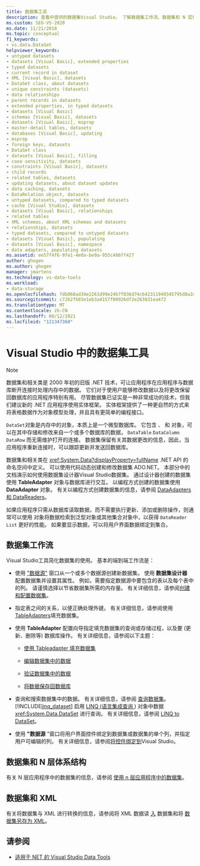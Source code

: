 ```yaml
---
title: 数据集工具
description: 查看中提供的数据集Visual Studio。 了解数据集工作流、数据集和 N 层体系结构，以及数据集和 XML。
ms.custom: SEO-VS-2020
ms.date: 11/21/2018
ms.topic: conceptual
f1_keywords:
- vs.data.DataSet
helpviewer_keywords:
- untyped datasets
- datasets [Visual Basic], extended properties
- typed datasets
- current record in dataset
- XML [Visual Basic], datasets
- DataSet class, about datasets
- unique constraints (datasets)
- data relationships
- parent records in datasets
- extended properties, in typed datasets
- datasets [Visual Basic]
- schemas [Visual Basic], datasets
- datasets [Visual Basic], msprop
- master-detail tables, datasets
- databases [Visual Basic], updating
- msprop
- foreign keys, datasets
- DataSet class
- datasets [Visual Basic], filling
- case sensitivity, datasets
- constraints [Visual Basic], datasets
- child records
- related tables, datasets
- updating datasets, about dataset updates
- data caching, datasets
- DataRelation object, datasets
- untyped datasets, compared to typed datasets
- cache [Visual Studio], datasets
- datasets [Visual Basic], relationships
- related tables
- XML schemas, about XML schemas and datasets
- relationships, datasets
- typed datasets, compared to untyped datasets
- datasets [Visual Basic], populating
- datasets [Visual Basic], namespace
- data adapters, populating datasets
ms.assetid: ee57f4f6-9fe1-4e0a-be9a-955c486ff427
author: ghogen
ms.author: ghogen
manager: jmartens
ms.technology: vs-data-tools
ms.workload:
- data-storage
ms.openlocfilehash: fdb068ad34e2261d99e24b7f836d74c642311949345795d8a2d8e34511bbcd54
ms.sourcegitcommit: c72b2f603e1eb3a4157f00926df2e263831ea472
ms.translationtype: MT
ms.contentlocale: zh-CN
ms.lasthandoff: 08/12/2021
ms.locfileid: "121347360"
---
```

# <a name="dataset-tools-in-visual-studio"></a>Visual Studio 中的数据集工具

> [!NOTE]
> 数据集和相关类是 2000 年初的旧版 .NET 技术，可让应用程序在应用程序与数据库断开连接时处理内存中的数据。 它们对于使用户能够修改数据以及将更改保留回数据库的应用程序特别有用。 尽管数据集已证实是一种非常成功的技术，但我们建议新的 .NET 应用程序使用实体框架。 实体框架提供了一种更自然的方式来将表格数据作为对象模型处理，并且具有更简单的编程接口。

`DataSet`对象是内存中的对象，本质上是一个微型数据库。 它包含 、 和 对象，可以在其中存储和修改来自一个或多个数据库的数据， `DataTable` `DataColumn` `DataRow` 而无需维护打开的连接。 数据集保留有关其数据更改的信息，因此，当应用程序重新连接时，可以跟踪更新并发送回数据库。

数据集和相关类在 <xref:System.Data?displayProperty=fullName> .NET API 的 命名空间中定义。 可以使用代码动态创建和修改数据集 ADO.NET。 本部分中的文档演示如何使用数据集设计器Visual Studio数据集。 通过设计器创建的数据集使用 **TableAdapter** 对象与数据库进行交互。 以编程方式创建的数据集使用 **DataAdapter** 对象。 有关以编程方式创建数据集的信息，请参阅 [DataAdapters 和 DataReaders](/dotnet/framework/data/adonet/dataadapters-and-datareaders)。

如果应用程序只需从数据库读取数据，而不需要执行更新、添加或删除操作，则通常可以使用 对象将数据检索到泛型对象或其他集合对象中，以获得 `DataReader` `List` 更好的性能。 如果要显示数据，可以将用户界面数据绑定到集合。

## <a name="dataset-workflow"></a>数据集工作流

Visual Studio工具简化数据集的使用。 基本的端到端工作流是：

- 使用 ["数据源"](add-new-data-sources.md#data-sources-window) 窗口从一个或多个数据源创建新数据集。 使用 **数据集设计器** 配置数据集并设置其属性。 例如，需要指定数据源中要包含的表以及每个表中的列。 请谨慎选择以节省数据集所需的内存量。 有关详细信息，请参阅[创建和配置数据集](../data-tools/create-and-configure-datasets-in-visual-studio.md)。

- 指定表之间的关系，以便正确处理外键。 有关详细信息，请参阅使用 [TableAdapters](../data-tools/fill-datasets-by-using-tableadapters.md)填充数据集。

- 使用 **TableAdapter** 配置向导指定填充数据集的查询或存储过程，以及要 (更新、删除等) 数据库操作。 有关详细信息，请参阅以下主题：

  - [使用 Tableadapter 填充数据集](../data-tools/fill-datasets-by-using-tableadapters.md)

  - [编辑数据集中的数据](../data-tools/edit-data-in-datasets.md)

  - [验证数据集中的数据](../data-tools/validate-data-in-datasets.md)

  - [将数据保存回数据库](../data-tools/save-data-back-to-the-database.md)

- 查询和搜索数据集中的数据。 有关详细信息，请参阅 [查询数据集](../data-tools/query-datasets.md)。 [!INCLUDE[linq_dataset](../data-tools/includes/linq_dataset_md.md)] 启用 [LINQ (语言集成查询 ](/dotnet/csharp/linq/)) 对象中数据 <xref:System.Data.DataSet> 进行查询。 有关详细信息，请参阅 [LINQ to DataSet](/dotnet/framework/data/adonet/linq-to-dataset)。

- 使用 **"数据源** "窗口将用户界面控件绑定到数据集或数据集的单个列，并指定用户可编辑的列。 有关详细信息，请参阅[将控件绑定到](../data-tools/bind-controls-to-data-in-visual-studio.md)Visual Studio。

## <a name="datasets-and-n-tier-architecture"></a>数据集和 N 层体系结构

有关 N 层应用程序中的数据集的信息，请参阅 [使用 n 层应用程序中的数据集](../data-tools/work-with-datasets-in-n-tier-applications.md)。

## <a name="datasets-and-xml"></a>数据集和 XML

有关将数据集与 XML 进行转换的信息，请参阅将 XML 数据读 [入](../data-tools/read-xml-data-into-a-dataset.md) 数据集和将 [数据集另存为 XML](../data-tools/save-a-dataset-as-xml.md)。

## <a name="see-also"></a>请参阅

- [适用于 NET 的 Visual Studio Data Tools](../data-tools/visual-studio-data-tools-for-dotnet.md)
